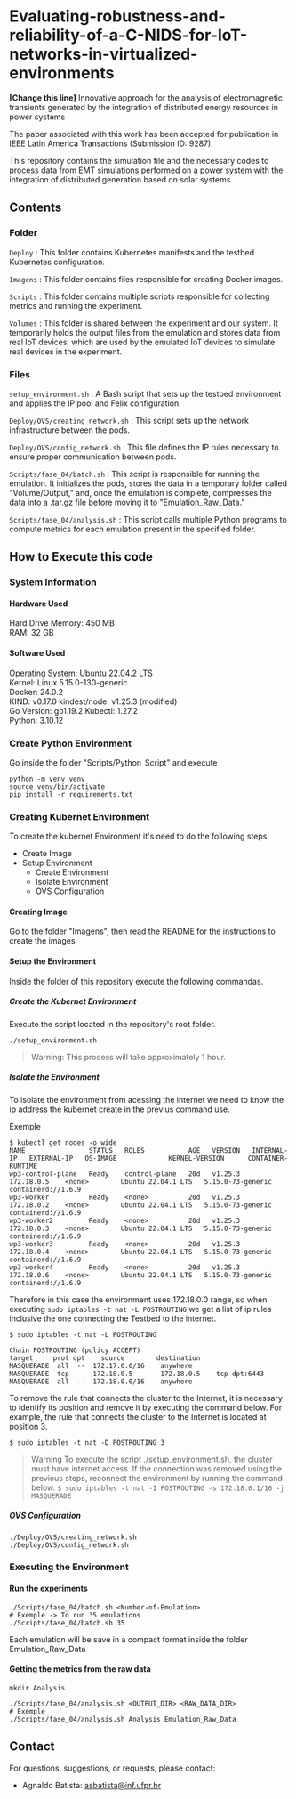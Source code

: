 # Evaluating-robustness-and-reliability-of-a-C-NIDS-for-IoT-networks-in-virtualized-environments
**[Change this line]** Innovative approach for the analysis of electromagnetic transients generated by the integration of distributed energy resources in power systems

The paper associated with this work has been accepted for publication in IEEE Latin America Transactions (Submission ID: 9287).

This repository contains the simulation file and the necessary codes to process data from EMT simulations performed on a power system with the integration of distributed generation based on solar systems.

## Contents

### Folder

`Deploy` : This folder contains Kubernetes manifests and the testbed Kubernetes configuration.

`Imagens` : This folder contains files responsible for creating Docker images.

`Scripts` : This folder contains multiple scripts responsible for collecting metrics and running the experiment.

`Volumes` : This folder is shared between the experiment and our system. It temporarily holds the output files from the emulation and stores data from real IoT devices, which are used by the emulated IoT devices to simulate real devices in the experiment.

### Files

`setup_environment.sh` : A Bash script that sets up the testbed environment and applies the IP pool and Felix configuration.

`Deploy/OVS/creating_network.sh` : This script sets up the network infrastructure between the pods.

`Deploy/OVS/config_network.sh` : This file defines the IP rules necessary to ensure proper communication between pods.

`Scripts/fase_04/batch.sh` : This script is responsible for running the emulation. It initializes the pods, stores the data in a temporary folder called "Volume/Output," and, once the emulation is complete, compresses the data into a .tar.gz file before moving it to "Emulation_Raw_Data."

`Scripts/fase_04/analysis.sh` :  This script calls multiple Python programs to compute metrics for each emulation present in the specified folder.

## How to Execute this code

### System Information

#### Hardware Used

Hard Drive Memory: 450 MB  
RAM: 32 GB  


#### Software Used

Operating System: Ubuntu 22.04.2 LTS               
Kernel: Linux 5.15.0-130-generic   
Docker: 24.0.2  
KIND: v0.17.0
kindest/node: v1.25.3 (modified)  
Go Version: go1.19.2
Kubectl: 1.27.2  
Python: 3.10.12

### Create Python Environment

Go inside the folder "Scripts/Python_Script" and execute

```
python -m venv venv
source venv/bin/activate
pip install -r requirements.txt
```

### Creating Kubernet Environment

To create the kubernet Environment it's need to do the following steps:
- Create Image
- Setup Environment
    - Create Environment
    - Isolate Environment
    - OVS Configuration

#### Creating Image

Go to the folder "Imagens", then read the README for the instructions to create the images

#### Setup the Environment

Inside the folder of this repository execute the following commandas.

##### Create the Kubernet Environment
Execute the script located in the repository's root folder.

```
./setup_environment.sh
```
> Warning: This process will take approximately 1 hour.

##### Isolate the Environment

To isolate the environment from acessing the internet we need to know the ip address the kubernet create in the previus command use.


Exemple


```
$ kubectl get nodes -o wide
NAME                STATUS   ROLES           AGE   VERSION   INTERNAL-IP   EXTERNAL-IP   OS-IMAGE             KERNEL-VERSION      CONTAINER-RUNTIME
wp3-control-plane   Ready    control-plane   20d   v1.25.3   172.18.0.5    <none>        Ubuntu 22.04.1 LTS   5.15.0-73-generic   containerd://1.6.9
wp3-worker          Ready    <none>          20d   v1.25.3   172.18.0.2    <none>        Ubuntu 22.04.1 LTS   5.15.0-73-generic   containerd://1.6.9
wp3-worker2         Ready    <none>          20d   v1.25.3   172.18.0.3    <none>        Ubuntu 22.04.1 LTS   5.15.0-73-generic   containerd://1.6.9
wp3-worker3         Ready    <none>          20d   v1.25.3   172.18.0.4    <none>        Ubuntu 22.04.1 LTS   5.15.0-73-generic   containerd://1.6.9
wp3-worker4         Ready    <none>          20d   v1.25.3   172.18.0.6    <none>        Ubuntu 22.04.1 LTS   5.15.0-73-generic   containerd://1.6.9
```
Therefore in this case the environment uses 172.18.0.0 range, so when executing `sudo iptables -t nat -L POSTROUTING` we get a list of ip rules inclusive the one connecting the Testbed to the internet.

```
$ sudo iptables -t nat -L POSTROUTING

Chain POSTROUTING (policy ACCEPT)
target     prot opt    source        destination         
MASQUERADE  all  --  172.17.0.0/16    anywhere            
MASQUERADE  tcp  --  172.18.0.5       172.18.0.5    tcp dpt:6443
MASQUERADE  all  --  172.18.0.0/16    anywhere 
```

To remove the rule that connects the cluster to the Internet, it is necessary to identify its position and remove it by executing the command below. For example, the rule that connects the cluster to the Internet is located at position 3.

```
$ sudo iptables -t nat -D POSTROUTING 3
```

>Warning
>To execute the script ./setup_environment.sh, the cluster must have internet access. If the connection was removed using the previous steps, reconnect the environment by running the command below.
`$ sudo iptables -t nat -I POSTROUTING -s 172.18.0.1/16 -j MASQUERADE`


##### OVS Configuration
```
./Deploy/OVS/creating_network.sh
./Deploy/OVS/config_network.sh
```

### Executing the Environment


#### Run the experiments
```
./Scripts/fase_04/batch.sh <Number-of-Emulation>
# Exemple -> To run 35 emulations
./Scripts/fase_04/batch.sh 35
```

Each emulation will be save in a compact format inside the folder Emulation_Raw_Data

#### Getting the metrics from the raw data
```
mkdir Analysis
```

```
./Scripts/fase_04/analysis.sh <OUTPUT_DIR> <RAW_DATA_DIR>
# Exemple
./Scripts/fase_04/analysis.sh Analysis Emulation_Raw_Data
```


## Contact

For questions, suggestions, or requests, please contact:

- Agnaldo Batista: [asbatista@inf.ufpr.br](mailto:asbatista@inf.ufpr.br)
